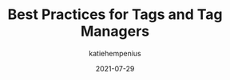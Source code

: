---
author: katiehempenius
date: 2021-07-29
publisher: chromiumdev
tags:
  - tag-management
  - web-vitals
target_url: https://web.dev/tag-best-practices/
title: Best Practices for Tags and Tag Managers
---